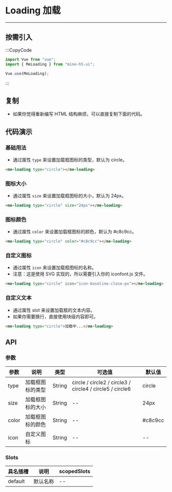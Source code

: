 # Loading 加载

---

## 按需引入

:::CopyCode

```JavaScript
import Vue from "vue";
import { MeLoading } from "mine-h5-ui";

Vue.use(MeLoading);
```

:::

## 复制

- 如果你觉得重新编写 HTML 结构麻烦，可以直接复制下面的代码。

## 代码演示

### 基础用法

- 通过属性 `type` 来设置加载框图标的类型，默认为 circle。

```HTML
<me-loading type="circle"></me-loading>
```

### 图标大小

- 通过属性 `size` 来设置加载框图标的大小，默认为 24px。

```HTML
<me-loading type="circle" size="24px"></me-loading>
```

### 图标颜色

- 通过属性 `color` 来设置加载框图标的颜色，默认为 #c8c9cc。

```HTML
<me-loading type="circle" color="#c8c9cc"></me-loading>
```

### 自定义图标

- 通过属性 `icon` 来设置加载框图标的名称。
- 注意：这是使用 SVG 实现的，所以需要引入你的 iconfont.js 文件。

```HTML
<me-loading type="circle" icon="icon-baseline-close-px"></me-loading>
```

### 自定义文本

- 通过属性 slot 来设置加载框的文本内容。
- 如果你需要换行，直接使用块级内容即可。

```HTML
<me-loading type="circle">加载中...</me-loading>
```

## API

### 参数

| 参数  | 说明             | 类型   | 可选值                                                   | 默认值  |
| ----- | ---------------- | ------ | -------------------------------------------------------- | ------- |
| type  | 加载框图标的类型 | String | circle / circle2 / circle3 / circle4 / circle5 / circle6 | circle  |
| size  | 加载框图标的大小 | String | --                                                       | 24px    |
| color | 加载框图标的颜色 | String | --                                                       | #c8c9cc |
| icon  | 自定义图标       | String | --                                                       | --      |

### Slots

| 具名插槽 | 说明     | scopedSlots |
| -------- | -------- | ----------- |
| default  | 默认名称 | --          |
